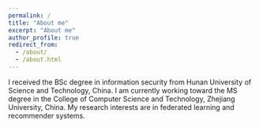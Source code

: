 ```yaml
---
permalink: /
title: "About me"
excerpt: "About me"
author_profile: true
redirect_from: 
  - /about/
  - /about.html
---
```


I received the BSc degree in information security from Hunan University of Science and Technology, China. I am currently working toward the MS degree in the College of Computer Science and Technology, Zhejiang University, China. My research interests are in federated learning and recommender systems.

